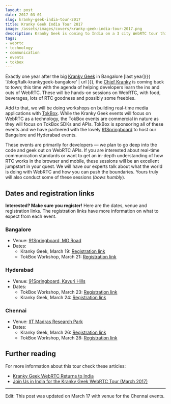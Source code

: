 ```yaml
---
layout: post
date: 2017-03-01
slug: kranky-geek-india-tour-2017
title: Kranky Geek India Tour 2017
image: /assets/images/covers/kranky-geek-india-tour-2017.png
description: Kranky Geek is coming to India on a 3 city WebRTC tour this March - covering Bangalore, Hyderabad and Chennai. We will also have workshops on building RTC apps with TokBox in each city. Grab your seat!
tags:
- webrtc
- technology
- communication
- events
- tokbox
---
```


Exactly one year after the big [Kranky Geek](https://krankygeek.com) in Bangalore [last year]({{ '/blog/talk-krankygeek-bangalore' | url }}), the [Chief Kranky](https://chriskranky.com) is coming back to town; this time with the agenda of helping developers learn the ins and outs of WebRTC. These will be hands-on sessions on WebRTC, with food, beverages, lots of RTC goodness and possibly some freebies.

Add to that, we will be doing workshops on building real-time media applications with [TokBox](https://tokbox.com). While the Kranky Geek events will focus on WebRTC as a technology, the TokBox events are commercial in nature as they will focus on TokBox SDKs and APIs. TokBox is sponsoring all of these events and we have partnered with the lovely [91Springboard](http://www.91springboard.com/) to host our Bangalore and Hyderabad events.

These events are primarily for developers &mdash; we plan to go deep into the code and geek out on WebRTC APIs. If you are interested about real-time communication standards or want to get an in-depth understanding of how RTC works in the browser and mobile, these sessions will be an excellent jumpstart in your quest. We will have our experts talk about what the world is doing with WebRTC and how you can push the boundaries. Yours truly will also conduct some of these sessions (*bows humbly*).

## Dates and registration links

**Interested? Make sure you register!** Here are the dates, venue and registration links. The registration links have more information on what to expect from each event.

### Bangalore

- Venue: [91Springboard, MG Road](https://goo.gl/maps/msfmpn73hnr)
- Dates:
  - Kranky Geek, March 19: [Registration link](https://www.eventbrite.com/e/kranky-geek-webrtc-tour-bangalore-tickets-32190404366)
  - TokBox Workshop, March 21: [Registration link](https://www.eventbrite.com/e/tokbox-webrtc-developer-workshop-bangalore-tickets-32280856912)

### Hyderabad

- Venue: [91Springboard, Kavuri Hills](https://goo.gl/maps/yQiNCkXERYw)
- Dates:
  - TokBox Workshop, March 23: [Registration link](https://www.eventbrite.com/e/tokbox-webrtc-developer-workshop-hyderabad-tickets-32332596667)
  - Kranky Geek, March 24: [Registration link](https://www.eventbrite.com/e/kranky-geek-webrtc-tour-hyderabad-tickets-32327303836)

### Chennai

- Venue: [IIT Madras Research Park](https://goo.gl/maps/3ZfqbUjFNDP2)
- Dates:
  - Kranky Geek, March 26: [Registration link](https://www.eventbrite.com/e/kranky-geek-webrtc-tour-chennai-tickets-32361570328)
  - TokBox Workshop, March 28: [Registration link](https://www.eventbrite.com/e/tokbox-webrtc-developer-workshop-chennai-tickets-32364333593)

## Further reading

For more information about this tour check these articles:

- [Kranky Geek WebRTC Returns to India](https://www.chriskranky.com/kranky-geek-webrtc-returns-india/)
- [Join Us in India for the Kranky Geek WebRTC Tour (March 2017)](https://tokbox.com/blog/kranky-geek-webrtc-tour-india/)

---

Edit: This post was updated on March 17 with venue for the Chennai events.
